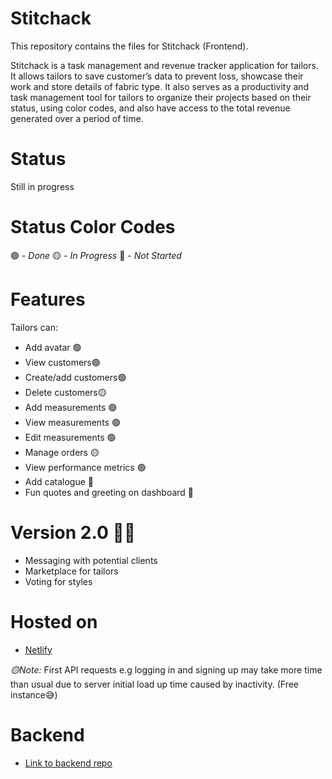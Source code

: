 # Stitchack
This repository contains the files for Stitchack (Frontend).

Stitchack is  a task management and revenue tracker application for tailors. 
It allows tailors to save customer’s data to prevent loss, showcase 
their work and store details of fabric type. It also serves as a productivity and task 
management tool for tailors to organize their projects based on their status, using color 
codes, and also have access to the total revenue generated over a period of time.

# Status
Still in progress

# Status Color Codes
🟢 - _Done_
🟡 - _In Progress_
🔴 - _Not Started_

# Features
Tailors can:
- Add avatar 🟢
- View customers🟢
- Create/add customers🟢
- Delete customers🟡
- Add measurements 🟢
- View measurements 🟢
- Edit measurements 🟢
- Manage orders 🟡
- View performance metrics 🟢
- Add catalogue 🔴
- Fun quotes and greeting on dashboard 🔴

# Version 2.0 🤩🤩
- Messaging with potential clients
- Marketplace for tailors
- Voting for styles


# Hosted on
- [Netlify](https://stitchack.netlify.app)

*🟡Note:*
First API requests e.g logging in and signing up may take more time than usual due to server initial load up time caused by inactivity. (Free instance😅)

# Backend
- [Link to backend repo](https://github.com/ty-codes/stitchack_backend)
